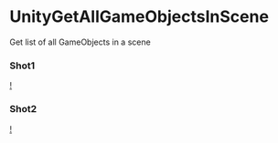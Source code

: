 # UnityGetAllGameObjectsInScene
Get list of all GameObjects in a scene


### Shot1

[!](Images/1.png)


### Shot2

[!](Images/2.png)
